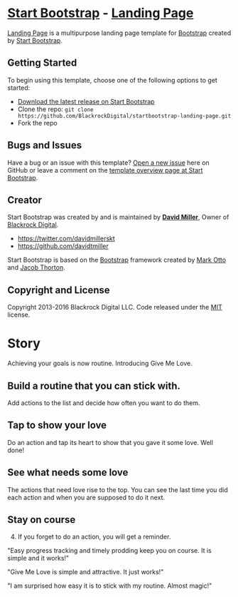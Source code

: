 # [Start Bootstrap](http://startbootstrap.com/) - [Landing Page](http://startbootstrap.com/template-overviews/landing-page/)

[Landing Page](http://startbootstrap.com/template-overviews/landing-page/) is a multipurpose landing page template for [Bootstrap](http://getbootstrap.com/) created by [Start Bootstrap](http://startbootstrap.com/).

## Getting Started

To begin using this template, choose one of the following options to get started:
* [Download the latest release on Start Bootstrap](http://startbootstrap.com/template-overviews/landing-page/)
* Clone the repo: `git clone https://github.com/BlackrockDigital/startbootstrap-landing-page.git`
* Fork the repo

## Bugs and Issues

Have a bug or an issue with this template? [Open a new issue](https://github.com/BlackrockDigital/startbootstrap-landing-page/issues) here on GitHub or leave a comment on the [template overview page at Start Bootstrap](http://startbootstrap.com/template-overviews/landing-page/).

## Creator

Start Bootstrap was created by and is maintained by **[David Miller](http://davidmiller.io/)**, Owner of [Blackrock Digital](http://blackrockdigital.io/).

* https://twitter.com/davidmillerskt
* https://github.com/davidtmiller

Start Bootstrap is based on the [Bootstrap](http://getbootstrap.com/) framework created by [Mark Otto](https://twitter.com/mdo) and [Jacob Thorton](https://twitter.com/fat).

## Copyright and License

Copyright 2013-2016 Blackrock Digital LLC. Code released under the [MIT](https://github.com/BlackrockDigital/startbootstrap-landing-page/blob/gh-pages/LICENSE) license.

# Story

Achieving your goals is now routine. Introducing Give Me Love.

## Build a routine that you can stick with. 

<screenshot> Add actions to the list and decide how often you want to do them.

## Tap to show your love

<screenshot> Do an action and tap its heart to show that you gave it some love. Well done!

## See what needs some love

<screenshot> The actions that need love rise to the top. You can see the last time you did each action and when you are supposed to do it next.

## Stay on course

4. If you forget to do an action, you will get a reminder.


"Easy progress tracking and timely prodding keep you on course. It is simple and it works!"

"Give Me Love is simple and attractive. It just works!"

"I am surprised how easy it is to stick with my routine. Almost magic!"
